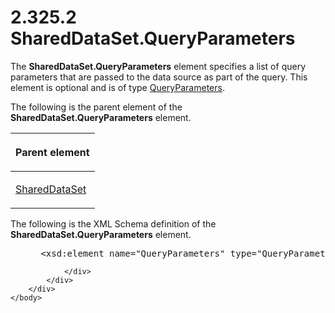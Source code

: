 <html dir="LTR" xmlns:mshelp="http://msdn.microsoft.com/mshelp" xmlns:ddue="http://ddue.schemas.microsoft.com/authoring/2003/5" xmlns:xlink="http://www.w3.org/1999/xlink" xmlns:tool="http://www.microsoft.com/tooltip">
    <head>
        <meta http-equiv="Content-Type" content="text/html; CHARSET=utf-8"></meta>
        <meta name="save" content="history"></meta>
        <title>2.325.2 SharedDataSet.QueryParameters</title>
        <xml>
            <mshelp:toctitle title="2.325.2 SharedDataSet.QueryParameters"></mshelp:toctitle>
            <mshelp:rltitle title="[MS-RDL]: SharedDataSet.QueryParameters"></mshelp:rltitle>
            <mshelp:keyword index="A" term="00de914e-4656-4dae-a46e-2e74d124758a"></mshelp:keyword>
            <mshelp:attr name="DCSext.ContentType" value="open specification"></mshelp:attr>
            <mshelp:attr name="AssetID" value="00de914e-4656-4dae-a46e-2e74d124758a"></mshelp:attr>
            <mshelp:attr name="TopicType" value="kbRef"></mshelp:attr>
            <mshelp:attr name="DCSext.Title" value="[MS-RDL]: SharedDataSet.QueryParameters" />
        </xml>
    </head>
    <body>
        <div id="header">
            <h1 class="heading">2.325.2 SharedDataSet.QueryParameters</h1>
        </div>
        <div id="mainSection">
            <div id="mainBody">
                <div id="allHistory" class="saveHistory"></div>
                <div id="sectionSection0" class="section" name="collapseableSection">
                    

<p>The <b>SharedDataSet.QueryParameters</b> element specifies a
list of query parameters that are passed to the data source as part of the
query. This element is optional and is of type <a href="081969ed-8ea0-44b5-b492-6778820cda0f.md">QueryParameters</a>.</p>

<p>The following is the parent element of the <b>SharedDataSet.QueryParameters</b>
element.</p>

<table>
 <thead>
  <tr>
   <th>
   <p>Parent element</p>
   </th>
  </tr>
 </thead>
 <tr>
  <td>
  <p><a href="615af007-c5dd-4243-a406-4f1b45adc75c.md">SharedDataSet</a></p>
  </td>
 </tr>
</table>

<p>The following is the XML Schema definition of the <b>SharedDataSet.QueryParameters</b>
element.</p>

<dl>
<dd>
<div><pre> &lt;xsd:element name=&quot;QueryParameters&quot; type=&quot;QueryParametersType&quot; minOccurs=&quot;0&quot; /&gt;
</pre></div>
</dd></dl>


                </div>
            </div>
        </div>
    </body>
</html>